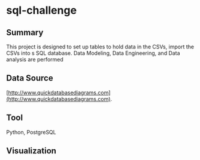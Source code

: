 # sql-challenge
## Summary ##
This project is designed to set up tables to hold data in the CSVs, import the CSVs into s SQL database. Data Modeling, Data Engineering, and Data analysis are performed
## Data Source ##
[http://www.quickdatabasediagrams.com](http://www.quickdatabasediagrams.com).
## Tool ##
Python, PostgreSQL
## Visualization ##

